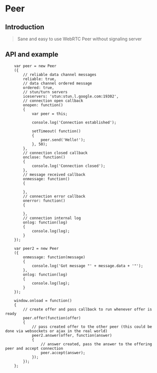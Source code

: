 # Peer

## Introduction

> Sane and easy to use WebRTC Peer without signaling server

## API and example

		var peer = new Peer
		({
			// reliable data channel messages
			reliable: true,
			// data channel ordered message
			ordered: true,
			// stun/turn servers
			iceservers: 'stun:stun.l.google.com:19302',
			// connection open callback
			onopen: function()
			{
				var peer = this;

				console.log('Connection established');

				setTimeout( function()
				{
					peer.send('Hello!');
				}, 50);
			},
			// connection closed callback
			onclose: function()
			{
				console.log('Connection closed');
			},
			// message received callback
			onmessage: function()
			{

			},
			// connection error callback
			onerror: function()
			{

			},
			// connection internal log
			onlog: function(log)
			{
				console.log(log);
			}
		});

		var peer2 = new Peer
		({
			onmessage: function(message)
			{
				console.log('Got message "' + message.data + '"');
			},
			onlog: function(log)
			{
				console.log(log);
			}
		});

		window.onload = function()
		{
			// create offer and pass callback to run whenever offer is ready
			peer.offer(function(offer)
			{
				// pass created offer to the other peer (this could be done via websockets or ajax in the real world)
				peer2.answer(offer, function(answer)
				{
					// answer created, pass the answer to the offering peer and accept connection
					peer.accept(answer);
				});
			});
		};
